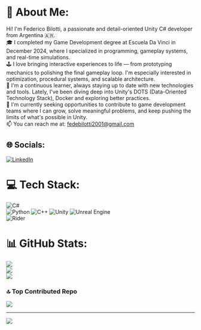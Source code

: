 # 💫 About Me:
Hi! I'm Federico Bilotti, a passionate and detail-oriented Unity C# developer from Argentina 🇦🇷. <br>🎓 I completed my Game Development degree at Escuela Da Vinci in December 2024, where I specialized in programming, gameplay systems, and real-time simulations.<br>🕹️ I love bringing interactive experiences to life — from prototyping mechanics to polishing the final gameplay loop. I'm especially interested in optimization, procedural systems, and scalable architecture.<br>🌱 I'm a continuous learner, always staying up to date with new technologies and tools. Lately, I've been diving deep into Unity's DOTS (Data-Oriented Technology Stack), Docker and exploring better practices.<br>💼 I'm currently seeking opportunities to contribute to game development teams where I can grow, solve meaningful problems, and keep pushing the limits of what's possible in Unity.<br>📫 You can reach me at: fedebilotti2001@gmail.com


## 🌐 Socials:
[![LinkedIn](https://img.shields.io/badge/LinkedIn-%230077B5.svg?logo=linkedin&logoColor=white)](https://linkedin.com/in/federico-bilotti) 

# 💻 Tech Stack:
![C#](https://img.shields.io/badge/c%23-%23239120.svg?style=for-the-badge&logo=csharp&logoColor=white)  
![Python](https://img.shields.io/badge/python-%2314354C.svg?style=for-the-badge&logo=python&logoColor=white) 
![C++](https://img.shields.io/badge/c++-%2300599C.svg?style=for-the-badge&logo=c%2B%2B&logoColor=white)
![Unity](https://img.shields.io/badge/unity-%23000000.svg?style=for-the-badge&logo=unity&logoColor=white) 
![Unreal Engine](https://img.shields.io/badge/unrealengine-%23313131.svg?style=for-the-badge&logo=unrealengine&logoColor=white)  
![Rider](https://img.shields.io/badge/rider-%23000000.svg?style=for-the-badge&logo=rider&logoColor=white)
# 📊 GitHub Stats:
![](https://github-readme-stats.vercel.app/api?username=FedericoBilotti&theme=dark&hide_border=false&include_all_commits=false&count_private=false)<br/>
![](https://github-readme-streak-stats.herokuapp.com/?user=FedericoBilotti&theme=dark&hide_border=false)<br/>
![](https://github-readme-stats.vercel.app/api/top-langs/?username=FedericoBilotti&theme=dark&hide_border=false&include_all_commits=false&count_private=false&layout=compact)

### 🔝 Top Contributed Repo
![](https://github-contributor-stats.vercel.app/api?username=FedericoBilotti&limit=5&theme=dark&combine_all_yearly_contributions=true)

---
[![](https://visitcount.itsvg.in/api?id=FedericoBilotti&icon=0&color=0)](https://visitcount.itsvg.in)

<!-- Proudly created with GPRM ( https://gprm.itsvg.in ) -->
